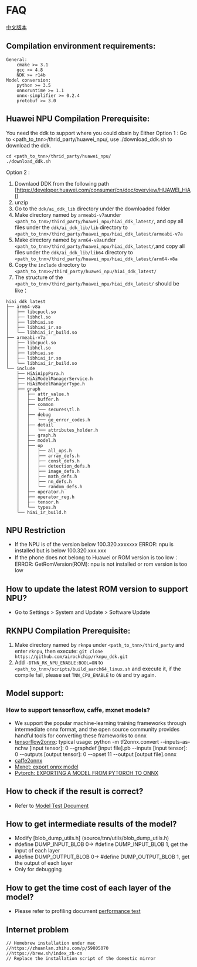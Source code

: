 # FAQ

[中文版本](../cn/faq.md)

## Compilation environment requirements:
    General:
        cmake >= 3.1
        gcc >= 4.8
        NDK >= r14b
    Model conversion:
        python >= 3.5
        onnxruntime >= 1.1
        onnx-simplifier >= 0.2.4
        protobuf >= 3.0
        

## Huawei NPU Compilation Prerequisite:
You need the ddk to support where you could obain by 
Either 
Option 1 :
Go to <path_to_tnn>/thrid_party/huawei_npu/, use ./download_ddk.sh to download the ddk.
````
cd <path_to_tnn>/thrid_party/huawei_npu/
./download_ddk.sh 
````
Option 2 :
1. Downlaod DDK from the following path [https://developer.huawei.com/consumer/cn/doc/overview/HUAWEI_HiAI]
2. unzip 
3. Go to the `ddk/ai_ddk_lib` directory under the downloaded folder 
4. Make directory named by `armeabi-v7a`under  `<path_to_tnn>/third_party/huawei_npu/hiai_ddk_latest/`, and opy all files under the `ddk/ai_ddk_lib/lib` directory to `<path_to_tnn>/third_party/huawei_npu/hiai_ddk_latest/armeabi-v7a`
5.  Make directory named by `arm64-v8a`under  `<path_to_tnn>/third_party/huawei_npu/hiai_ddk_latest/`,and copy all files under the `ddk/ai_ddk_lib/lib64` directory to  `<path_to_tnn>/third_party/huawei_npu/hiai_ddk_latest/arm64-v8a`
6. Copy the `include` directory to `<path_to_tnn>>/third_party/huawei_npu/hiai_ddk_latest/`
7. The structure of the `<path_to_tnn>/third_party/huawei_npu/hiai_ddk_latest/` should be like：

```
hiai_ddk_latest
├── arm64-v8a 
│   ├── libcpucl.so 
│   ├── libhcl.so
│   ├── libhiai.so
│   ├── libhiai_ir.so
│   └── libhiai_ir_build.so
├── armeabi-v7a
│   ├── libcpucl.so
│   ├── libhcl.so
│   ├── libhiai.so
│   ├── libhiai_ir.so
│   └── libhiai_ir_build.so
└── include
    ├── HiAiAippPara.h
    ├── HiAiModelManagerService.h
    ├── HiAiModelManagerType.h
    ├── graph
    │   ├── attr_value.h
    │   ├── buffer.h
    │   ├── common
    │   │   └── secures\tl.h
    │   ├── debug
    │   │   └── ge_error_codes.h
    │   ├── detail
    │   │   └── attributes_holder.h
    │   ├── graph.h
    │   ├── model.h
    │   ├── op
    │   │   ├── all_ops.h
    │   │   ├── array_defs.h
    │   │   ├── const_defs.h
    │   │   ├── detection_defs.h
    │   │   ├── image_defs.h
    │   │   ├── math_defs.h
    │   │   ├── nn_defs.h
    │   │   └── random_defs.h
    │   ├── operator.h
    │   ├── operator_reg.h
    │   ├── tensor.h 
    │   └── types.h
    └── hiai_ir_build.h
```

## NPU Restriction
* If the NPU is of the version below 100.320.xxxxxxx
  ERROR: npu is installed but is below 100.320.xxx.xxx
* If the phone does not belong to Huawei or ROM version is too low：
  ERROR: GetRomVersion(ROM): npu is not installed or rom version is too low
  
## How to update the latest ROM version to support NPU?
* Go to Settings > System and Update > Software Update
    
## RKNPU Compilation Prerequisite:
1. Make directory named by `rknpu` under `<path_to_tnn>/third_party` and enter `rknpu`, then execute: `git clone https://github.com/airockchip/rknpu_ddk.git`
2. Add `-DTNN_RK_NPU_ENABLE:BOOL=ON` to `<path_to_tnn>/scripts/build_aarch64_linux.sh` and execute it, if the compile fail, please set `TNN_CPU_ENABLE` to `ON` and try again.

## Model support:

### How to support tensorflow, caffe, mxnet models?
* We support the popular machine-learning training frameworks through intermediate onnx format, and the open source community provides handful tools for converting these frameworks to onnx
* [tensorflow2onnx](https://github.com/onnx/tensorflow-onnx): typical usage: python -m tf2onnx.convert --inputs-as-nchw [input tensor]: 0 --graphdef [input file].pb --inputs [input tensor]: 0 --outputs [output tensor]: 0 --opset 11 --output [output file].onnx
* [caffe2onnx](./user/caffe2tnn_en.md)
* [Mxnet: export onnx model](https://mxnet.apache.org/api/python/docs/tutorials/deploy/export/onnx.html)
* [Pytorch: EXPORTING A MODEL FROM PYTORCH TO ONNX](https://pytorch.org/tutorials/advanced/super_resolution_with_onnxruntime.html)

## How to check if the result is correct?
* Refer to [Model Test Document](./user/test_en.md)


## How to get intermediate results of the model?
* Modify [blob_dump_utils.h] (source/tnn/utils/blob_dump_utils.h)
*   \#define DUMP_INPUT_BLOB 0-> #define DUMP_INPUT_BLOB 1, get the input of each layer
*   \#define DUMP_OUTPUT_BLOB 0-> #define DUMP_OUTPUT_BLOB 1, get the output of each layer
* Only for debugging

## How to get the time cost of each layer of the model?
* Please refer to profiling document [performance test](./development/profiling_en.md)

## Internet problem
```text
// Homebrew installation under mac
//https://zhuanlan.zhihu.com/p/59805070
//https://brew.sh/index_zh-cn
// Replace the installation script of the domestic mirror
```
